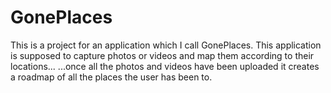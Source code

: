 # GonePlaces
This is a project for an application which I call GonePlaces.
This application is supposed to capture photos or videos and map them according to their locations...
...once all the photos and videos have been uploaded it creates a roadmap of all the places the user has been to.
